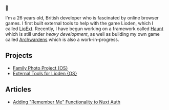 👋

I'm a 26 years old, British developer who is fascinated by online browser games. I first built external tools to help with the game Lioden, which I called [LioExt](https://lioext.paigejones.me/). Recently, I have begun working on a framework called [Haunt](https://hauntframework.com/) which is still under *heavy development*, as well as building my own game called [Archwardens](https://archwardens.com/) which is also a work-in-progress.

## Projects
* [Family Photo Project {OS}](https://github.com/lumite-studios/photo-project)
* [External Tools for Lioden {OS}](https://github.com/crotanite/lioext)

## Articles
* [Adding "Remember Me" Functionality to Nuxt Auth](https://paigejones.me/nuxt-auth-remember-me)
